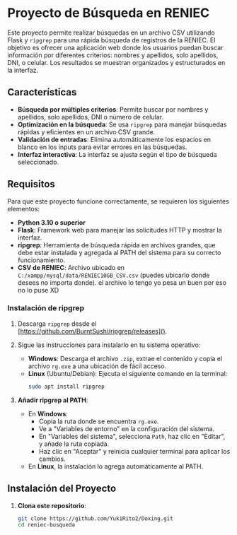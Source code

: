 # Proyecto de Búsqueda en RENIEC

Este proyecto permite realizar búsquedas en un archivo CSV utilizando Flask y `ripgrep` para una rápida búsqueda de registros de la RENIEC. El objetivo es ofrecer una aplicación web donde los usuarios puedan buscar información por diferentes criterios: nombres y apellidos, solo apellidos, DNI, o celular. Los resultados se muestran organizados y estructurados en la interfaz.

## Características

- **Búsqueda por múltiples criterios**: Permite buscar por nombres y apellidos, solo apellidos, DNI o número de celular.
- **Optimización en la búsqueda**: Se usa `ripgrep` para manejar búsquedas rápidas y eficientes en un archivo CSV grande.
- **Validación de entradas**: Elimina automáticamente los espacios en blanco en los inputs para evitar errores en las búsquedas.
- **Interfaz interactiva**: La interfaz se ajusta según el tipo de búsqueda seleccionado.

## Requisitos

Para que este proyecto funcione correctamente, se requieren los siguientes elementos:

- **Python 3.10 o superior**
- **Flask**: Framework web para manejar las solicitudes HTTP y mostrar la interfaz.
- **ripgrep**: Herramienta de búsqueda rápida en archivos grandes, que debe estar instalada y agregada al PATH del sistema para su correcto funcionamiento.
- **CSV de RENIEC**: Archivo ubicado en `C:/xampp/mysql/data/RENIEC10GB_CSV.csv` (puedes ubicarlo donde desees no importa donde). el archivo lo tengo yo pesa un buen por eso no lo puse XD
### Instalación de ripgrep

1. Descarga `ripgrep` desde el [https://github.com/BurntSushi/ripgrep/releases]().
2. Sigue las instrucciones para instalarlo en tu sistema operativo:
   - **Windows**: Descarga el archivo `.zip`, extrae el contenido y copia el archivo `rg.exe` a una ubicación de fácil acceso.
   - **Linux** (Ubuntu/Debian): Ejecuta el siguiente comando en la terminal:
     ```bash
     sudo apt install ripgrep
     ```

3. **Añadir ripgrep al PATH**:
   - En **Windows**:
     - Copia la ruta donde se encuentra `rg.exe`.
     - Ve a "Variables de entorno" en la configuración del sistema.
     - En "Variables del sistema", selecciona `Path`, haz clic en "Editar", y añade la ruta copiada.
     - Haz clic en "Aceptar" y reinicia cualquier terminal para aplicar los cambios.
   - En **Linux**, la instalación lo agrega automáticamente al PATH.

## Instalación del Proyecto

1. **Clona este repositorio**:
   ```bash
   git clone https://github.com/YukiRito2/Doxing.git
   cd reniec-busqueda
